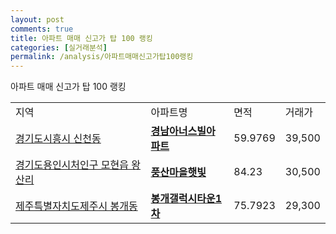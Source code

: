 ```yaml
---
layout: post
comments: true
title: 아파트 매매 신고가 탑 100 랭킹
categories: [실거래분석]
permalink: /analysis/아파트매매신고가탑100랭킹
---
```


아파트 매매 신고가 탑 100 랭킹

<table>
  <tr>
    <td>지역</td>
    <td>아파트명</td>
    <td>면적</td>
    <td>거래가</td>
  </tr>

  <tr>
    <td><a href="/apt/경기도시흥시신천동">경기도시흥시 신천동</a></td>
    <td style="font-weight: bold;"><a href="https://search.naver.com/search.naver?query=신천동 경남아너스빌아파트">경남아너스빌아파트</a></td>
    <td>59.9769</td>
    <td>39,500</td>
  </tr>

  <tr>
    <td><a href="/apt/경기도용인시처인구모현읍 왕산리">경기도용인시처인구 모현읍 왕산리</a></td>
    <td style="font-weight: bold;"><a href="https://search.naver.com/search.naver?query=모현읍 왕산리 풍산마을햇빛">풍산마을햇빛</a></td>
    <td>84.23</td>
    <td>30,500</td>
  </tr>

  <tr>
    <td><a href="/apt/제주특별자치도제주시봉개동">제주특별자치도제주시 봉개동</a></td>
    <td style="font-weight: bold;"><a href="https://search.naver.com/search.naver?query=봉개동 봉개갤럭시타운1차">봉개갤럭시타운1차</a></td>
    <td>75.7923</td>
    <td>29,300</td>
  </tr>

</table>
